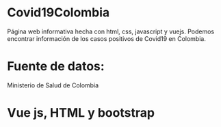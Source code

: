 # Covid19Colombia

Página web informativa hecha con html, css, javascript y vuejs. Podemos encontrar información de los casos positivos de Covid19 en Colombia.

# Fuente de datos:
Ministerio de Salud de Colombia

# Vue js, HTML y bootstrap
